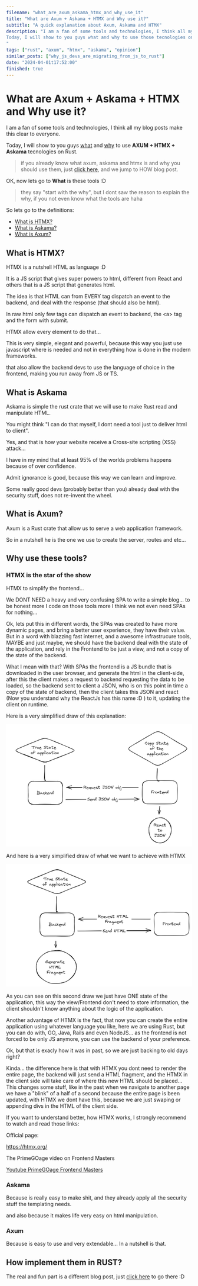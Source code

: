 ```yaml
---
filename: "what_are_axum_askama_htmx_and_why_use_it"
title: "What are Axum + Askama + HTMX and Why use it?"
subtitle: "A quick explanation about Axum, Askama and HTMX"
description: "I am a fan of some tools and technologies, I think all my blog posts make this clear to everyone.
Today, I will show to you guys what and why to use those tecnologies on Rust.
"
tags: ["rust", "axum", "htmx", "askama", "opinion"]
similar_posts: ["why_js_devs_are_migrating_from_js_to_rust"]
date: "2024-04-01t17:52:00"
finished: true
---
```


# What are Axum + Askama + HTMX and Why use it?

I am a fan of some tools and technologies, I think all my blog posts make this clear to everyone.

Today, I will show to you guys [what](#what-is-htmx) and [why](#why-use-these-tools) to use **AXUM + HTMX + Askama** tecnologies on Rust.

> if you already know what axum, askama and htmx is and why you should use them, just [click here](/blog/how_use_axum_askama_htmx), and we jump to HOW blog post.

OK, now lets go to **What** is these tools :D 

> they say "start with the why", but I dont saw the reason to explain the why, if you not even know what the tools are haha

So lets go to the definitions:
- [What is HTMX?](#what-is-htmx)
- [What is Askama?](#what-is-askama)
- [What is Axum?](#what-is-axum)

## <a name="what-is-htmx"></a> What is HTMX?
HTMX is a nutshell HTML as language :D

It is a JS script that gives super powers to html, different from React and others that is a JS script that generates html.

The idea is that HTML can from EVERY tag dispatch an event to the backend, and deal with the response (that should also be html).

In raw html only few tags can dispatch an event to backend, the \<a\> tag and the form with submit.

HTMX allow every element to do that...

This is very simple, elegant and powerful, because this way you just use javascript where is needed and not in everything how is done in the modern frameworks.

that also allow the backend devs to use the language of choice in the frontend, making you run away from JS or TS.

## <a name="what-is-askama"></a> What is Askama
Askama is simple the rust crate that we will use to make Rust read and manipulate HTML.

You might think "I can do that myself, I dont need a tool just to deliver html to client".

Yes, and that is how your website receive a Cross-site scripting (XSS) attack...

I have in my mind that at least 95% of the worlds problems happens because of over confidence.

Admit ignorance is good, because this way we can learn and improve.

Some really good devs (probably better than you) already deal with the security stuff, does not re-invent the wheel.

## <a name="what-is-axum"></a> What is Axum?
Axum is a Rust crate that allow us to serve a web application framework.

So in a nutshell he is the one we use to create the server, routes and etc...

## <a name="why-use-these-tools"></a> Why use these tools?

### HTMX is the star of the show

HTMX to simplify the frontend...

We DONT NEED a heavy and very confusing SPA to write a simple blog... to be honest more I code on those tools more I think we not even need SPAs for nothing...

Ok, lets put this in different words, the SPAs was created to have more dynamic pages, and bring a better user experience, they have their value. But in a word with blazzing fast internet, and a awesome infrastrucure tools, MAYBE and just maybe, we should have the backend deal with the state of the application, and rely in the Frontend to be just a view, and not a copy of the state of the backend.

What I mean with that? With SPAs the frontend is a JS bundle that is downloaded in the user browser, and generate the html in the client-side, after this the client makes a request to backend requesting the data to be loaded, so the backend sent to client a JSON, who is on this point in time a copy of the state of backend, then the client takes this JSON and react (Now you understand why the ReactJs has this name :D ) to it, updating the client on runtime. 

Here is a very simplified draw of this explanation: 

![spa exemple](/assets/spa_draw_exemple.png)

And here is a very simplified draw of what we want to achieve with HTMX

![htmx exemple](/assets/htmx_exemple.png)

As you can see on this second draw we just have ONE state of the application, this way the view/Frontend don't need to store information, the client shouldn't know anything about the logic of the application.

Another advantage of HTMX is the fact, that now you can create the entire application using whatever language you like, here we are using Rust, but you can do with, GO, Java, Rails and even NodeJS... as the frontend is not forced to be only JS anymore, you can use the backend of your preference.

Ok, but that is exacly how it was in past, so we are just backing to old days right?

Kinda... the difference here is that with HTMX you dont need to render the entire page, the backend will just send a HTML fragment, and the HTMX in the client side will take care of where this new HTML should be placed... This changes some stuff, like in the past when we navigate to another page we have a "blink" of a half of a second because the entire page is been updated, with HTMX we dont have this, because we are just swaping or appending divs in the HTML of the client side.

If you want to understand better, how HTMX works, I strongly recommend to watch and read those links:

Official page:

<a href="https://htmx.org/" target="_blank">https://htmx.org/</a>

The PrimeGOage video on Frontend Masters


<a href="https://www.youtube.com/watch?v=SZ0nR3QHebM" target="_blank">
Youtube PrimeGOage Frontend Masters
</a>

### Askama
Because is really easy to make shit, and they already apply all the security stuff the templating needs.

and also because it makes life very easy on html manipulation.

### Axum
Because is easy to use and very extendable... In a nutshell is that.

## How implement them in RUST?

The real and fun part is a different blog post, just [click here](/blog/how_use_axum_askama_htmx) to go there :D




